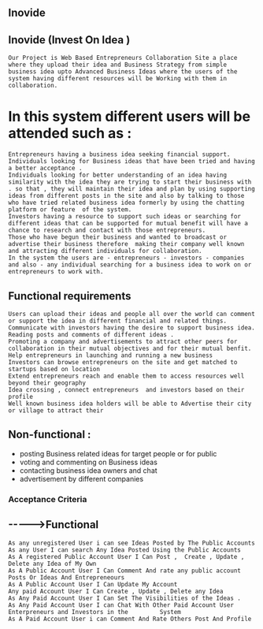 ## Inovide

## Inovide (Invest On Idea )
	Our Project is Web Based Entrepreneurs Collaboration Site a place where they upload their idea and Business Strategy from simple business idea upto Advanced Business Ideas where the users of the system having different resources will be Working with them in collaboration.
# In this system different users will be attended such as :
	Entrepreneurs having a business idea seeking financial support.
	Individuals looking for Business ideas that have been tried and having a better acceptance .
	Individuals looking for better understanding of an idea having similarity with the idea they are trying to start their business with . so that , they will maintain their idea and plan by using supporting ideas from different posts in the site and also by talking to those who have tried related business idea formerly by using the chatting platform or feature  of the system.
	Investors having a resource to support such ideas or searching for different ideas that can be supported for mutual benefit will have a chance to research and contact with those entrepreneurs. 
	Those who have begun their business and wanted to broadcast or advertise their business therefore  making their company well known and attracting different individuals for collaboration.
	In the system the users are - entrepreneurs - investors - companies  and also - any individual searching for a business idea to work on or entrepreneurs to work with.

## Functional requirements
	Users can upload their ideas and people all over the world can comment or support the idea in different financial and related things.
	Communicate with investors having the desire to support business idea.
	Reading posts and comments of different ideas .
	Promoting a company and advertisements to attract other peers for collaboration in their mutual objectives and for their mutual benfit.
	Help entrepreneurs in launching and running a new business
	Investors can browse entrepreneurs on the site and get matched to startups based on location
	Extend entrepreneurs reach and enable them to access resources well beyond their geography
	Idea crossing , connect entrepreneurs  and investors based on their  profile
	Well known business idea holders will be able to Advertise their city or village to attract their 

	
## Non-functional : 
 - posting Business related ideas for target people or for public 
 - voting and commenting on Business ideas 
 - contacting business idea owners and chat
 - advertisement by different companies 



### Acceptance Criteria
## ----->Functional 
	As any unregistered User i can see Ideas Posted by The Public Accounts
	As any User I can search Any Idea Posted Using the Public Accounts 
	As A registered Public Account User I Can Post ,  Create , Update ,  Delete any Idea of My Own
	As A Public Account User I Can Comment And rate any public account Posts Or Ideas And Entrepreneours 
	As A Public Account User I Can Update My Account 
	Any paid Account User I Can Create , Update , Delete any Idea 
	As Any Paid Account User I Can Set The Visibilities of the Ideas .
	As Any Paid Account User I can Chat With Other Paid Account User Enterpreneurs and Investors in the 		System
	As A Paid Account User i can Comment And Rate Others Post And Profile

